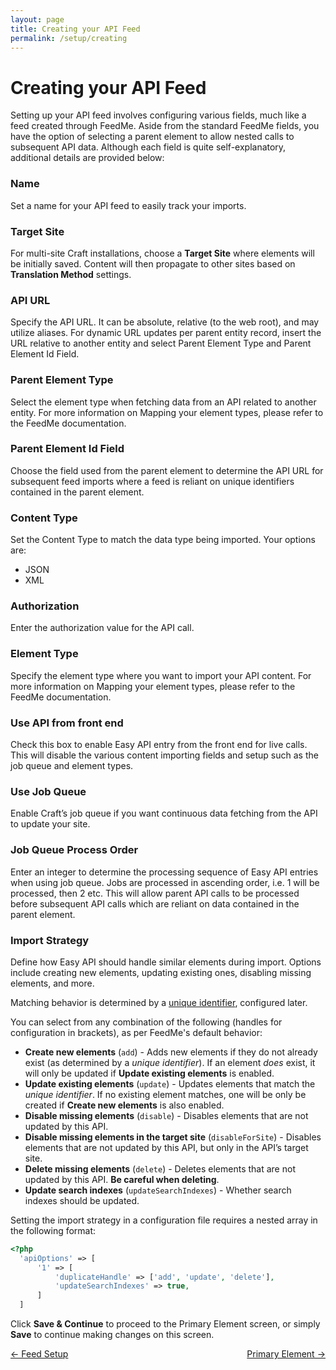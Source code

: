 ```yaml
---
layout: page
title: Creating your API Feed
permalink: /setup/creating
---
```

# Creating your API Feed

Setting up your API feed involves configuring various fields, much like a feed created through FeedMe. Aside from the standard FeedMe fields, you have the option of selecting a parent element to allow nested calls to subsequent API data. Although each field is quite self-explanatory, additional details are provided below:

### Name

Set a name for your API feed to easily track your imports.

### Target Site

For multi-site Craft installations, choose a **Target Site** where elements will be initially saved. Content will then propagate to other sites based on **Translation Method** settings.

### API URL

Specify the API URL. It can be absolute, relative (to the web root), and may utilize aliases. For dynamic URL updates per parent entity record, insert the URL relative to another entity and select Parent Element Type and Parent Element Id Field.

### Parent Element Type

Select the element type when fetching data from an API related to another entity. For more information on Mapping your element types, please refer to the FeedMe documentation.

### Parent Element Id Field

Choose the field used from the parent element to determine the API URL for subsequent feed imports where a feed is reliant on unique identifiers contained in the parent element.

### Content Type

Set the Content Type to match the data type being imported. Your options are:

- JSON
- XML

### Authorization

Enter the authorization value for the API call.

### Element Type

Specify the element type where you want to import your API content. For more information on Mapping your element types, please refer to the FeedMe documentation.

### Use API from front end

Check this box to enable Easy API entry from the front end for live calls. This will disable the various content importing fields and setup such as the job queue and element types.

### Use Job Queue

Enable Craft’s job queue if you want continuous data fetching from the API to update your site.

### Job Queue Process Order

Enter an integer to determine the processing sequence of Easy API entries when using job queue. Jobs are processed in ascending order, i.e. 1 will be processed, then 2 etc. This will allow parent API calls to be processed before subsequent API calls which are reliant on data contained in the parent element.

### Import Strategy

Define how Easy API should handle similar elements during import. Options include creating new elements, updating existing ones, disabling missing elements, and more.

<div class="alert alert-primary">
  Matching behavior is determined by a <a href="/setup/mapping#unique-identifiers">unique identifier</a>, configured later.
</div>

You can select from any combination of the following (handles for configuration in brackets), as per FeedMe's default behavior:

- **Create new elements** (`add`) - Adds new elements if they do not already exist (as determined by a _unique identifier_). If an element _does_ exist, it will only be updated if **Update existing elements** is enabled.
- **Update existing elements** (`update`) - Updates elements that match the _unique identifier_. If no existing element matches, one will be only be created if **Create new elements** is also enabled.
- **Disable missing elements** (`disable`) - Disables elements that are not updated by this API.
- **Disable missing elements in the target site** (`disableForSite`) - Disables elements that are not updated by this API, but only in the API’s target site.
- **Delete missing elements** (`delete`) - Deletes elements that are not updated by this API. **Be careful when deleting**.
- **Update search indexes** (`updateSearchIndexes`) - Whether search indexes should be updated.

Setting the import strategy in a configuration file requires a nested array in the following format:
```php
<?php
  'apiOptions' => [
      '1' => [
          'duplicateHandle' => ['add', 'update', 'delete'],
          'updateSearchIndexes' => true,
      ]
  ]
```

Click **Save & Continue** to proceed to the Primary Element screen, or simply **Save** to continue making changes on this screen.

<div style="display: flex; justify-content: space-between">
<a href="/setup/overview">← Feed Setup</a><a href="/setup/primary-element">Primary Element →</a>
</div>